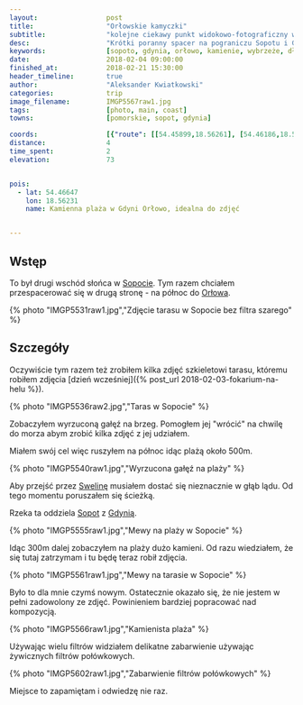 ```yaml
---
layout:                 post
title:                  "Orłowskie kamyczki"
subtitle:               "kolejne ciekawy punkt widokowo-fotograficzny w półnonych okolicach Sopotu"
desc:                   "Krótki poranny spacer na pograniczu Sopotu i Gdyni. Planowałem udać się na molo w Orłowie jednak znalazłem plażę z dużą ilością kamieni, które były bardzo ciekawym obiektem do zdjęć."
keywords:               [sopoto, gdynia, orłowo, kamienie, wybrzeże, długie naświetlenie, long exposure]
date:                   2018-02-04 09:00:00
finished_at:            2018-02-21 15:30:00
header_timeline:        true
author:                 "Aleksander Kwiatkowski"
categories:             trip
image_filename:         IMGP5567raw1.jpg
tags:                   [photo, main, coast]
towns:                  [pomorskie, sopot, gdynia]

coords:                 [{"route": [[54.45899,18.56261], [54.46186,18.56007], [54.46635,18.56222]], "type": "hike"}]
distance:               4
time_spent:             2
elevation:              73


pois:
  - lat: 54.46647
    lon: 18.56231
    name: Kamienna plaża w Gdyni Orłowo, idealna do zdjęć


---
```


[wiki-swelina]: https://pl.wikipedia.org/wiki/Swelina
[wiki-sopot]: https://pl.wikipedia.org/wiki/Sopot
[wiki-orlowo]: https://pl.wikipedia.org/wiki/Or%C5%82owo_(Gdynia)
[wiki-gdynia]: https://pl.wikipedia.org/wiki/Gdynia


## Wstęp

To był drugi wschód słońca w [Sopocie][wiki-sopot]. Tym razem chciałem przespacerować
się w drugą stronę - na północ do [Orłowa][wiki-orlowo].

{% photo "IMGP5531raw1.jpg","Zdjęcie tarasu w Sopocie bez filtra szarego" %}

## Szczegóły

Oczywiście tym razem też zrobiłem kilka zdjęć szkieletowi tarasu,
któremu robiłem zdjęcia
[dzień wcześniej]({% post_url 2018-02-03-fokarium-na-helu %}).

{% photo "IMGP5536raw2.jpg","Taras w Sopocie" %}

Zobaczyłem wyrzuconą gałęź na brzeg. Pomogłem jej "wrócić" na chwilę do morza
abym zrobić kilka zdjęć z jej udziałem.

Miałem swój cel więc ruszyłem na północ idąc plażą około 500m.

{% photo "IMGP5540raw1.jpg","Wyrzucona gałęź na plaży" %}

Aby przejść przez [Swelinę][wiki-swelina] musiałem dostać
się nieznacznie w głąb lądu. Od tego momentu poruszałem się ścieżką.

Rzeka ta oddziela [Sopot][wiki-sopot] z [Gdynią][wiki-gdynia].

{% photo "IMGP5555raw1.jpg","Mewy na plaży w Sopocie" %}

Idąc 300m dalej zobaczyłem na plaży dużo kamieni. Od razu wiedziałem, że się
tutaj zatrzymam i tu będę teraz robił zdjęcia.

{% photo "IMGP5561raw1.jpg","Mewy na tarasie w Sopocie" %}

Było to dla mnie czymś nowym. Ostatecznie okazało się, że nie jestem w pełni
zadowolony ze zdjęć. Powinieniem bardziej popracować nad kompozycją.

{% photo "IMGP5566raw1.jpg","Kamienista plaża" %}

Używając wielu filtrów widziałem delikatne zabarwienie używając żywicznych
filtrów połówkowych.

{% photo "IMGP5602raw1.jpg","Zabarwienie filtrów połówkowych" %}

Miejsce to zapamiętam i odwiedzę nie raz.
